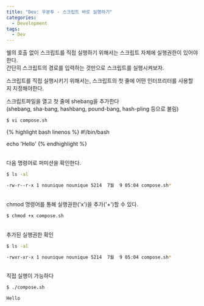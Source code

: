 ```yaml
---
title: "Dev: 우분투 - 스크립트 바로 실행하기"
categories:
  - Development
tags:
  - Dev
---
```


쉘의 호출 없이 스크립트를 직접 실행하기 위해서는 스크립트 자체에 실행권한이 있어야 한다.  
간단히 스크립트의 경로를 입력하는 것만으로 스크립트를 실행시켜보자.

<!--more-->

스크립트를 직접 실행시키기 위해서는, 스크립트의 첫 줄에 어떤 인터프리터를 사용할 지 지정해야한다. 

스크립트파일을 열고 첫 줄에 shebang을 추가한다  
(shebang, sha-bang, hashbang, pound-bang, hash-pling 등으로 불림)  

```bash
$ vi compose.sh
```

{% highlight bash linenos %}
#!/bin/bash

echo 'Hello'
{% endhighlight %}

<br>
다음 명령어로 퍼미션을 확인한다.

```bash
$ ls -al

-rw-r--r-x 1 nounique nounique 5214  7월  9 05:04 compose.sh*
```

<br>
chmod 명령어를 통해 실행권한('x')을 추가('+')할 수 있다.

```bash
$ chmod +x compose.sh
```

<br>
추가된 실행권한 확인

```bash
$ ls -al

-rwxr-xr-x 1 nounique nounique 5214  7월  9 05:04 compose.sh*
```

<br>
직접 실행이 가능하다

```bash
$ ./compose.sh

Hello
```

